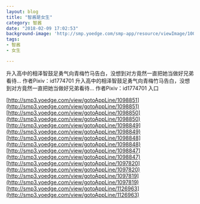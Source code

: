 ```yaml
---
layout: blog
title: "智酱是女生"
category: 智酱
date: "2018-02-09 17:02:53"
background-image: 'http://smp.yoedge.com/smp-app/resource/viewImage/1001858appline.png'
tags:
- 智酱
- 女生

---
```

升入高中的相泽智鼓足勇气向青梅竹马告白，没想到对方竟然一直把她当做好兄弟看待… 作者Pixiv：id1774701
升入高中的相泽智鼓足勇气向青梅竹马告白，没想到对方竟然一直把她当做好兄弟看待… 作者Pixiv：id1774701
入口

[http://smp3.yoedge.com/view/gotoAppLine/1098851](http://smp3.yoedge.com/view/gotoAppLine/1098851)
[http://smp3.yoedge.com/view/gotoAppLine/1098850](http://smp3.yoedge.com/view/gotoAppLine/1098850)
[http://smp3.yoedge.com/view/gotoAppLine/1098849](http://smp3.yoedge.com/view/gotoAppLine/1098849)
[http://smp3.yoedge.com/view/gotoAppLine/1098848](http://smp3.yoedge.com/view/gotoAppLine/1098848)
[http://smp3.yoedge.com/view/gotoAppLine/1098847](http://smp3.yoedge.com/view/gotoAppLine/1098847)
[http://smp3.yoedge.com/view/gotoAppLine/1097820](http://smp3.yoedge.com/view/gotoAppLine/1097820)
[http://smp3.yoedge.com/view/gotoAppLine/1097819](http://smp3.yoedge.com/view/gotoAppLine/1097819)
[http://smp3.yoedge.com/view/gotoAppLine/1126963](http://smp3.yoedge.com/view/gotoAppLine/1126963)

        

